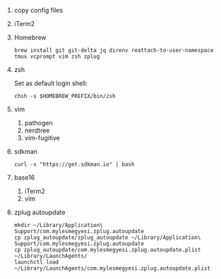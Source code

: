 1. copy config files
1. iTerm2
1. Homebrew

    ```shell
    brew install git git-delta jq direnv reattach-to-user-namespace tmux vcprompt vim zsh zplug
    ```

1. zsh

   Set as default login shell:

   ```shell
   chsh -s $HOMEBREW_PREFIX/bin/zsh
   ```

1. vim
    1. pathogen
    1. nerdtree
    1. vim-fugitive

1. sdkman

    ```
    curl -s "https://get.sdkman.io" | bash
    ```

1. base16

    1. iTerm2
    1. vim

1. zplug autoupdate

    ```
    mkdir ~/Library/Application\ Support/com.mylesmegyesi.zplug.autoupdate
    cp zplug_autoupdate/zplug_autoupdate ~/Library/Application\ Support/com.mylesmegyesi.zplug.autoupdate
    cp zplug_autoupdate/com.mylesmegyesi.zplug.autoupdate.plist ~/Library/LaunchAgents/
    launchctl load ~/Library/LaunchAgents/com.mylesmegyesi.zplug.autoupdate.plist
    ```
